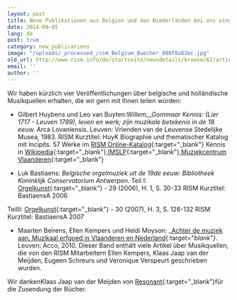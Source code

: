 ```yaml
---
layout: post
title: Neue Publikationen aus Belgien und den Niederlanden bei uns eingetroffen
date: 2014-09-05
lang: de
post: true
category: new_publications
image: "/uploads/_processed_/csm_Belgium_Buecher_880f8a82ec.jpg"
old_url: http://www.rism.info/de/startseite/newsdetails/browse/62/article/64/new-for-us-publications-from-belgium-and-the-netherlands.html
email: ''
author: ''
---
```



Wir haben kürzlich vier Veröffentlichungen über belgische und holländische Musikquellen erhalten, die wir gern mit Ihnen teilen würden:



- Gilbert Huybens und Leo van Buyten:_Willem__Gommaar Kennis: (Lier 1717 - Leuven 1789), leven en werk; zijn muzikale betekenis in de 18. eeuw._ Arca Lovaniensis. Leuven: Vrienden van de Leuvense Stedelijke Musea, 1983.
RISM Kurztitel: HuyK
Biographie und thematischer Katalog mit Incipits. 57 Werke im [RISM Online-Katalog](https://opac.rism.info/search?View=rism&author=Gommaar+Kennis){:target="_blank"}
Kennis in [Wikipedia](http://de.wikipedia.org/wiki/Guillaume-Gommaire_Kennis){:target="_blank"},[IMSLP](http://imslp.org/wiki/Category:Kennis,_Willem_Gommaar){:target="_blank"},[Muziekcentrum Vlaanderen](http://www.muziekcentrum.be/identity.php?ID=135954){:target="_blank"}

- Luk Bastiaens: _Belgische orgelmuziek uit de 19de eeuw: Bibliotheek Koninklijk Conservatorium Antwerpen._
Teil I: [Orgelkunst](http://www.orgelkunst.be/cd-s-en-uitgaven/2006-nr-1){:target="_blank"} - 29 (2006), H. 1, S. 30-33
RISM Kurztitel: BastiaensA 2006

TeilII: [Orgelkunst](http://www.orgelkunst.be/cd-s-en-uitgaven/2007-nr-3){:target="_blank"} - 30 (2007), H. 3, S. 126-132
RISM Kurztitel: BastiaensA 2007



- Maarten Beirens, Ellen Kempers und Heidi Moyson: _[Achter de muziek aan. Muzikaal erfgoed in Vlaanderen en Nederland](https://www.acco.be/nl-be/items/9789033482472/Achter-de-muziek-aan){:target="_blank"}_. Leuven: Acco, 2010.
Dieser Band enthält viele Artikel über Musikquellen, die von den RISM Mitarbeitern Ellen Kempers, Klaas Jaap van der Meijden, Eugeen Schreurs und Veronique Verspeurt geschrieben wurden.

Wir dankenKlaas Jaap van der Meijden von [Resonant](http://www.muzikaalerfgoed.be/){:target="_blank"}für die Zusendung der Bücher.



<script type="text/javascript">var switchTo5x=true;</script><script type="text/javascript" src="http://w.sharethis.com/button/buttons.js"></script><script type="text/javascript">stLight.options({publisher: "9b601438-1ce1-49d8-bfd7-9cff5df54c17", doNotHash: false, doNotCopy: false, hashAddressBar: false});</script>